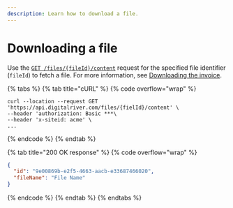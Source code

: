 ```yaml
---
description: Learn how to download a file.
---
```


# Downloading a file

Use the [`GET /files/{fileId}/content`](https://www.digitalriver.com/docs/commerce-admin-api/#tag/Retrieve-File/operation/downloadFiles) request for the specified file identifier (`fileId`) to fetch a file. For more information, see [Downloading the invoice](../order-management/downloading-the-invoice.md).

{% tabs %}
{% tab title="cURL" %}
{% code overflow="wrap" %}
```http
curl --location --request GET 'https://api.digitalriver.com/files/{fielId}/content' \
--header 'authorization: Basic ***\
--header 'x-siteid: acme' \
...
```
{% endcode %}
{% endtab %}

{% tab title="200 OK response" %}
{% code overflow="wrap" %}
```json
{
  "id": "9e00869b-e2f5-4663-aacb-e33687466020",
  "fileName": "File Name"
}
```
{% endcode %}
{% endtab %}
{% endtabs %}

